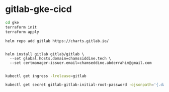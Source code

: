 # gitlab-gke-cicd


```bash
cd gke
terraform init
terraform apply
```

```
helm repo add gitlab https://charts.gitlab.io/


```

```
helm install gitlab gitlab/gitlab \
  --set global.hosts.domain=chamssiddine.tech \
  --set certmanager-issuer.email=chamseddine.abderrahim@gmail.com


```

```bash
kubectl get ingress -lrelease=gitlab

```


```bash
kubectl get secret gitlab-gitlab-initial-root-password -ojsonpath='{.data.password}' | base64 --decode ; echo

```